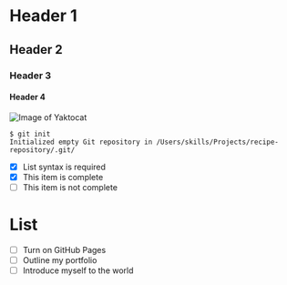 # Header 1
## Header 2
### Header 3
#### Header 4
![Image of Yaktocat](https://octodex.github.com/images/yaktocat.png)

```
$ git init
Initialized empty Git repository in /Users/skills/Projects/recipe-repository/.git/
```
- [x] List syntax is required
- [x] This item is complete
- [ ] This item is not complete

# List

- [ ] Turn on GitHub Pages
- [ ] Outline my portfolio
- [ ] Introduce myself to the world
